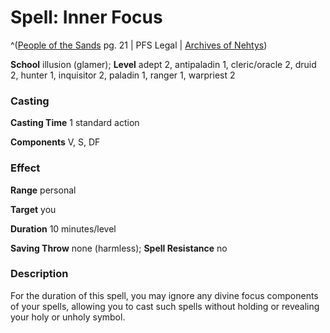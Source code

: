 # Spell: Inner Focus

^([People of the Sands][ss-inner-focus] pg. 21 | PFS Legal | [Archives of Nehtys][sn-inner-focus])

**School** illusion (glamer); **Level** adept 2, antipaladin 1, cleric/oracle 2, druid 2, hunter 1, inquisitor 2, paladin 1, ranger 1, warpriest 2

### Casting

**Casting Time** 1 standard action  

**Components** V, S, DF

### Effect

**Range** personal  

**Target** you  

**Duration** 10 minutes/level  

**Saving Throw** none (harmless); **Spell Resistance** no

### Description

For the duration of this spell, you may ignore any divine focus components of your spells, allowing you to cast such spells without holding or revealing your holy or unholy symbol.

[ss-inner-focus]: http://paizo.com/products/btpy92lx
[sn-inner-focus]: http://www.archivesofnethys.com/SpellDisplay.aspx?ItemName=Inner%20Focus